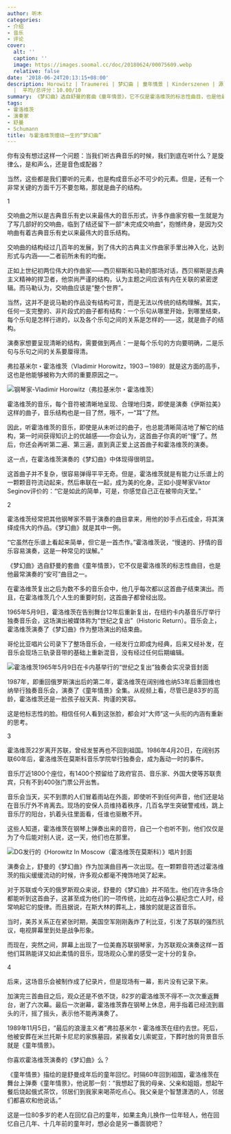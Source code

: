 ```yaml
---
author: 听木
categories:
- 介绍
- 音乐
- 评论
cover:
  alt: ''
  caption: ''
  image: https://images.soomal.cc/doc/20180624/00075609.webp
  relative: false
date: '2018-06-24T20:13:15+08:00'
description: Horowitz | Traumerei | 梦幻曲 | 童年情景 | Kinderszenen | 源自：微信公众号-音乐之友 | 版权：转载
  |  平均/总评分：10.00/10
summary: 《梦幻曲》选自舒曼的套曲《童年情景》，它不仅是霍洛维茨的标志性曲目，也是他最常演奏的“安可”曲目之一。在霍洛维茨复出之后为数不多的音乐会中，他几乎每次都以这首曲子结束演出。而且，在霍洛维茨几个人生的重要时刻，这首曲子都曾经出现……
tags:
- 霍洛维茨
- 演奏家
- 舒曼
- Schumann
title: 与霍洛维茨缠绕一生的“梦幻曲”
---
```


你有没有想过这样一个问题：当我们听古典音乐的时候，我们到底在听什么？是旋律么，是和声么，还是音色或配器？

当然，这些都是我们要听的元素，也是构成音乐必不可少的元素。但是，还有一个非常关键的方面千万不要忽略，那就是曲子的结构。

1

交响曲之所以是古典音乐有史以来最伟大的音乐形式，许多作曲家穷极一生就是为了写几部好的交响曲，临到了结还留下一部“未完成交响曲”，抱憾终身，是因为交响曲有着古典音乐有史以来最伟大的音乐结构。

交响曲的结构经过几百年的发展，到了伟大的古典主义作曲家手里出神入化，达到形式与内涵――二者前所未有的均衡。

正如上世纪初两位伟大的作曲家――西贝柳斯和马勒的那场对话，西贝柳斯是古典主义精神的捍卫者，他崇尚严谨的结构，认为主题之间应该有内在关联的紧密逻辑。而马勒认为，交响曲应该是“整个世界”。

当然，这并不是说马勒的作品没有结构可言，而是无法以传统的结构理解。其实，任何一支完整的、非片段式的曲子都有结构：一个乐句从哪里开始，到哪里结束，每个乐句是怎样行进的，以及各个乐句之间的关系是怎样的――这，就是曲子的结构。

演奏家想要呈现清晰的结构，需要做到两点：一是每个乐句的方向要明确，二是乐句与乐句之间的关系要厘得清。

弗拉基米尔・霍洛维茨（Vladimir Horowitz，1903－1989）就是这方面的高手，这也是他能够被称为大师的重要原因之一。

![钢琴家-Vladimir Horowitz（弗拉基米尔・霍洛维茨）](https://images.soomal.cc/doc/20180624/00075609.webp)





霍洛维茨的音乐，每个音符被清晰地呈现、合理地归类，即使是演奏《伊斯拉美》这样的曲子，音乐结构也是一目了然，哦不，一“耳”了然。

因此，听霍洛维茨的音乐，即使是从未听过的曲子，也总能清晰简洁地了解它的结构，第一时间获得知识上的优越感――你会认为，这首曲子你真的听“懂”了。然后，你还会再听第二遍、第三遍，直到真正爱上这首曲子和霍洛维茨的演奏。

这一点，在霍洛维茨演奏的《梦幻曲》中体现得很明显。

这首曲子并不复杂，很容易弹得平平无奇。但是，霍洛维茨就是有能力让乐谱上的一颗颗音符流动起来，然后串联在一起，成为美的化身。正如小提琴家Viktor Seginov评价的：“它是如此的简单，可是，你感觉自己正在被带向天堂。”

2

霍洛维茨经常把其他钢琴家不屑于演奏的曲目拿来，用他的妙手点石成金，将其演绎成伟大的作品。《梦幻曲》就是其中一例。

“它虽然在乐谱上看起来简单，但它是一首杰作。”霍洛维茨说，“慢速的、抒情的音乐容易演奏，这是一种常见的误解。”

《梦幻曲》选自舒曼的套曲《童年情景》，它不仅是霍洛维茨的标志性曲目，也是他最常演奏的“安可”曲目之一。

在霍洛维茨复出之后为数不多的音乐会中，他几乎每次都以这首曲子结束演出。而且，在霍洛维茨几个人生的重要时刻，这首曲子都曾经出现。

1965年5月9日，霍洛维茨在告别舞台12年后重新复出，在纽约卡内基音乐厅举行独奏音乐会，这场演出被媒体称为“世纪之复出”（Historic Return）。音乐会上，霍洛维茨演奏了《梦幻曲》作为整场演出的结束曲。

哥伦比亚唱片公司录下了整场音乐会，一经发行立即成为经典，后来又经补发，在音乐会现场三轨录音带的基础上重新混音，没有经过任何后期编辑。

![霍洛维茨1965年5月9日在卡内基举行的“世纪之复出”独奏会实况录音封面](https://images.soomal.cc/doc/20180624/00075606.webp)





1987年，即重回俄罗斯演出后的第二年，霍洛维茨在阔别维也纳53年后重回维也纳举行独奏音乐会，演奏了《童年情景》全集。从视频上看，尽管已是83岁的高龄，霍洛维茨还是一脸孩子般天真、拘谨的笑容。

这是他标志性的脸。相信任何人看到这张脸，都会对“大师”这一头衔的内涵有重新的思考。

3

霍洛维茨22岁离开苏联，曾经发誓再也不回到祖国。1986年4月20日，在阔别苏联60年后，霍洛维茨在莫斯科音乐学院举行独奏会，成为轰动一时的事件。

音乐厅近1800个座位，有1400个预留给了政府官员、音乐家、外国大使等苏联贵宾，只有不到400张门票公开出售。

音乐会当天，买不到票的人们冒着雨站在外面，即使听不到任何声音，他们还是站在音乐厅外不肯离去。现场的安保人员维持着秩序，几百名学生突破警戒线，跳上音乐厅的阳台，扒着头往里面看，任谁也驱散不开。

这些人知道，霍洛维茨在钢琴上弹奏出来的音符，自己一个也听不到，他们仅仅是为了今后能对别人说，这一天，他们也在那里。

![DG发行的《Horowitz In Moscow（霍洛维茨在莫斯科）》唱片封面](https://images.soomal.cc/doc/20180624/00075607.webp)





演奏会上，舒曼的《梦幻曲》作为加演曲目再一次出现。在一颗颗音符透过霍洛维茨的指尖缓缓流动的时候，许多观众都毫不掩饰地哭了起来。

对于苏联或今天的俄罗斯观众来说，舒曼的《梦幻曲》并不陌生。他们在许多场合都能听到这首曲子，这甚至成为他们的一项传统，比如在战争公墓纪念亡人时，经常响起它的旋律。而且据说，在斯大林的葬礼上，播放的就是这首音乐。

当时，美苏关系正在紧张时期，美国空军刚刚轰炸了利比亚，引发了苏联的强烈抗议，电视屏幕里到处是战争形象。

而现在，突然之间，屏幕上出现了一位美裔苏联钢琴家，为苏联观众演奏这样一首他们耳熟能详又如此柔情的音乐，现场观众心里的感受一定十分的复杂。

4

后来，这场音乐会被制作成了纪录片，但是现场有一幕，影片没有记录下来。

加演完三首曲目之后，观众还是不依不饶，82岁的霍洛维茨不得不一次次重返舞台，谢了六次幕。最后一次谢幕，霍洛维茨靠在钢琴上休息，用手指着已经流到眉头的汗，摇了摇头，表示他不能再演奏了。

1989年11月5日，“最后的浪漫主义者”弗拉基米尔・霍洛维茨在纽约去世。死后，他被安葬在米兰托斯卡尼尼的家族墓园，紧挨着女儿索妮亚，下葬时放的背景音乐就是《童年情景》。

你喜欢霍洛维茨演奏的《梦幻曲》么？

《童年情景》描绘的是舒曼成年后的童年回忆。时隔60年回到祖国，霍洛维茨在舞台上弹奏《童年情景》，他说那一刻：“我想起了我的母亲、父亲和姐姐，想起午餐后烧起俄式茶饮，邻居们到我家来喝茶吃点心。我父亲是个智慧潇洒的人，邻居们都喜欢和他说话。”

这是一位80多岁的老人在回忆自己的童年，如果主角儿换作一位年轻人，他在回忆自己几年、十几年前的童年时，想必会是另一番面貌吧？